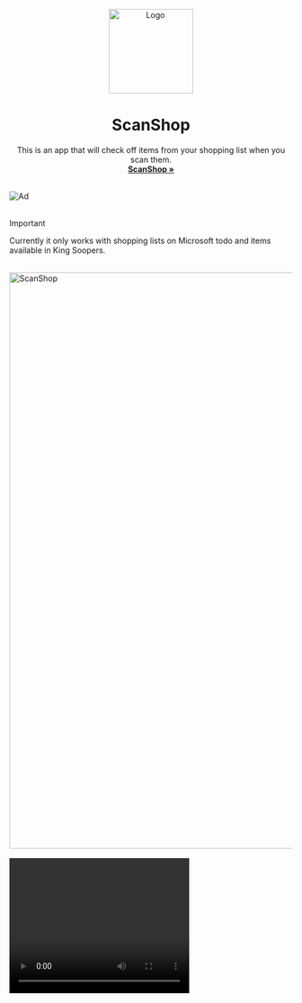 <p align="center">
  <p align="center">
   <img width="150" height="150" src="https://github.com/user-attachments/assets/68e2ceb7-41cb-4621-bfaa-24cda55d7aa6" alt="Logo">
  </p>
	<h1 align="center"><b>ScanShop</b></h1>
	 <p align="center" style="margin-bottom:0px !important;">
	<p align="center">
		This is an app that will check off items from your shopping list when you scan them.
    <br />
    <a href="https://scanshop.arctix.dev/"><strong>ScanShop »</strong></a>
    <br />
  </p>
</p>
<br />
<img alt="Ad" src="https://github.com/user-attachments/assets/ed060a57-5ffc-4e77-8225-0a44373236d9">
<br />
<br />

> [!IMPORTANT]
> Currently it only works with shopping lists on Microsoft todo and items available in King Soopers.

<br />

<img width="1024" alt="ScanShop" src="https://github.com/user-attachments/assets/84ac0127-ce3b-4411-8262-824f47e874a5">

<br />
<br />

<video width="320" height="240" controls>
  <source src="https://github.com/user-attachments/assets/3f78a734-c559-474d-9b3d-99dc75419d5b" type="video/mp4">
</video> 
